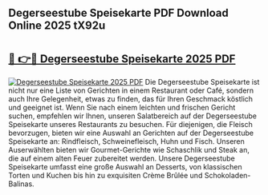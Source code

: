 ## Degerseestube Speisekarte PDF Download Online 2025 tX92u

# <h2><a href="http://gc9l415.nevu.top/?p=Degerseestube+Speisekarte">🔗 👉🔴 Degerseestube Speisekarte 2025 PDF</a></h2>

[![Degerseestube Speisekarte 2025 PDF](https://i.imgur.com/dBaPXMq.png)](http://gc9l415.nevu.top/?p=Degerseestube+Speisekarte)
Die Degerseestube Speisekarte ist nicht nur eine Liste von Gerichten in einem Restaurant oder Café, sondern auch Ihre Gelegenheit, etwas zu finden, das für Ihren Geschmack köstlich und geeignet ist. Wenn Sie nach einem leichten und frischen Gericht suchen, empfehlen wir Ihnen, unseren Salatbereich auf der Degerseestube Speisekarte unseres Restaurants zu besuchen. Für diejenigen, die Fleisch bevorzugen, bieten wir eine Auswahl an Gerichten auf der Degerseestube Speisekarte an: Rindfleisch, Schweinefleisch, Huhn und Fisch. Unseren Auserwählten bieten wir Gourmet-Gerichte wie Schaschlik und Steak an, die auf einem alten Feuer zubereitet werden. Unsere Degerseestube Speisekarte umfasst eine große Auswahl an Desserts, von klassischen Torten und Kuchen bis hin zu exquisiten Crème Brûlée und Schokoladen-Balinas.
